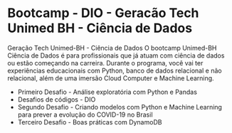 # Bootcamp - DIO - Geracão Tech Unimed BH - Ciência de Dados

Geração Tech Unimed-BH - Ciência de Dados
O bootcamp Unimed-BH Ciência de Dados é para profissionais que já atuam com ciência de dados ou estão começando na carreira. Durante o programa, você vai ter experiências educacionais com Python, banco de dados relacional e não relacional, além de uma imersão Cloud Computer e Machine Learning.

* Primeiro Desafio - Análise exploratória com Python e Pandas
* Desafios de códigos - DIO
* Segundo Desafio - Criando modelos com Python e Machine Learning para prever a evolução do COVID-19 no Brasil
* Terceiro Desafio - Boas práticas com DynamoDB

